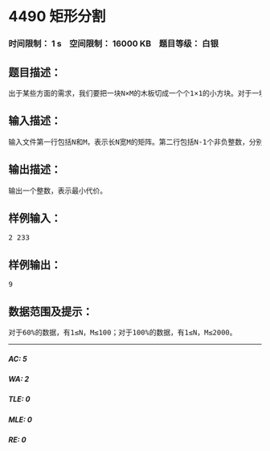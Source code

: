 # 4490 矩形分割   
### 时间限制： 1 s&nbsp;&nbsp;&nbsp;&nbsp;空间限制： 16000 KB&nbsp;&nbsp;&nbsp;&nbsp;题目等级： 白银  
## 题目描述：  

<pre>
出于某些方面的需求，我们要把一块N×M的木板切成一个个1×1的小方块。对于一块木板，我们只能从某条横线或者某条竖线（要在方格线上），而且这木板是不均匀的，从不同的线切割下去要花不同的代价。而且，对于一块木板，切割一次以后就被分割成两块，而且不能把这两块木板拼在一起然后一刀切成四块，只能两块分别再进行一次切割。现在，给出从不同的线切割所要花的代价，求把整块木板分割成1×1块小方块所需要耗费的最小代价。
</pre>
  
  
## 输入描述：  

<pre>
输入文件第一行包括N和M，表示长N宽M的矩阵。第二行包括N-1个非负整数，分别表示沿着N-1条横线切割的代价。第二行包括M-1个非负整数，分别表示沿着M-1条竖线切割的代价。
</pre>
  
  
## 输出描述：  

<pre>
输出一个整数，表示最小代价。
</pre>
  
  
## 样例输入：  

<pre>
2 233
</pre>
  
  
## 样例输出：  

<pre>
9
</pre>
  
  
## 数据范围及提示：  

<pre>
对于60%的数据，有1≤N，M≤100；对于100%的数据，有1≤N，M≤2000。
</pre>
  
  
***  

##### AC: 5  
##### WA: 2  
##### TLE: 0  
##### MLE: 0  
##### RE: 0  
